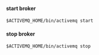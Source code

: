 #### start broker
```
$ACTIVEMQ_HOME/bin/activemq start
```
#### stop broker
```
$ACTIVEMQ_HOME/bin/activemq stop
```
